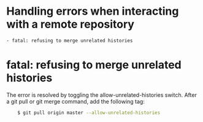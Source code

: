 # Handling errors when interacting with a remote repository
    - fatal: refusing to merge unrelated histories

# fatal: refusing to merge unrelated histories

  The error is resolved by toggling the allow-unrelated-histories switch. After a git pull or git merge command, add the following tag:

  ```sh
      $ git pull origin master --allow-unrelated-histories
  ```
